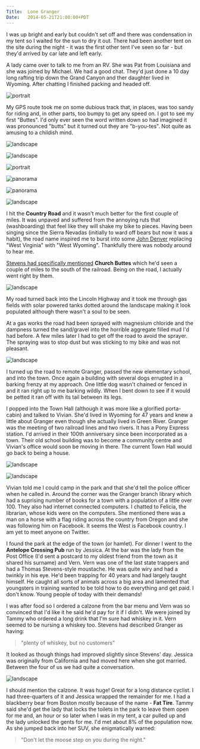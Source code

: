 ```yaml
---
Title:	Lone Granger
Date:	2014-05-21T21:00:00+PDT
---
```


I was up bright and early but couldn't set off and there was condensation in my tent so I waited for the sun to dry it out. There had been another tent on the site during the night - it was the first other tent I've seen so far - but they'd arrived by car late and left early.

A lady came over to talk to me from an RV. She was Pat from Louisiana and she was joined by Michael. We had a good chat. They'd just done a 10 day long rafting trip down the Grand Canyon and ther daughter lived in Wyoming. After chatting I finished packing and headed off. 

![portrait](https://farm4.staticflickr.com/3757/14119509940_5873fd8516_c.jpg "Pat and Michael")

My GPS route took me on some dubious track that, in places, was too sandy for riding and, in other parts, too bumpy to get any speed on. I got to see my first "Buttes". I'd only ever seen the word written down so had imagined it was pronounced "butts" but it turned out they are "b-you-tes". Not quite as amusing to a childish mind.

![landscape](https://farm6.staticflickr.com/5541/14306122855_0bca938c77.jpg "Big Bird")

![landscape](https://farm4.staticflickr.com/3827/14119464999_605fce4909_c.jpg "Looking back along the road")

![portrait](https://farm6.staticflickr.com/5076/14283005516_7960846f63_c.jpg "Cacti")

![panorama](https://farm4.staticflickr.com/3845/14635749640_9d93721034_h.jpg "I like big Buttes")

![panorama](https://farm6.staticflickr.com/5565/14635757750_4caca65335_h.jpg "Buttes")

![landscape](https://farm3.staticflickr.com/2907/14304248042_dc776fee96.jpg "Bike with Buttes")

I hit the __Country Road__ and it wasn't much better for the first couple of miles. It was unpaved and suffered from the annoying ruts that (washboarding) that feel like they will shake my bike to pieces. Having been singing since the Sierra Nevadas (initially to ward off bears but now it was a habit), the road name inspired me to burst into some [John Denver](https://www.youtube.com/watch?v=oN86d0CdgHQ) replacing "West Virginia" with "West Wyoming". Thankfully there was nobody around to hear me.

[Stevens had specifically mentioned](http://www.strudel.org.uk/blog/stevens/000055.shtml) __Church Buttes__ which he'd seen a couple of miles to the south of the railroad. Being on the road, I actually went right by them.

![landscape](https://farm3.staticflickr.com/2927/14306148985_c97c52b349_z.jpg "Church Buttes")

My road turned back into the Lincoln Highway and it took me through gas fields with solar powered tanks dotted around the landscape making it look populated although there wasn't a soul to be seen.

At a gas works the road had been sprayed with magnesium chloride and the dampness turned the sand/gravel into the horrible aggregate filled mud I'd had before. A few miles later I had to get off the road to avoid the sprayer. The spraying was to stop dust but was sticking to my bike and was not pleasant.

![landscape](https://farm6.staticflickr.com/5489/14306151805_c07c0c5ae1_z.jpg "Gas works")

I turned up the road to remote Granger, passed the new elementary school, and into the town. Once again a building with several dogs errupted in a barking frenzy at my approach. One little dog wasn't chained or fenced in and it ran right up to me barking wildly. When I bent down to see if it would be petted it ran off with its tail between its legs. 

I popped into the Town Hall (although it was more like a glorified porta-cabin) and talked to Vivian. She'd lived in Wyoming for 47 years and knew a little about Granger even though she actually lived in Green River. Granger was the meeting of two railroad lines and two rivers. It has a Pony Express station. I'd arrived in their 100th anniversary since been incorporated as a town. Their old school building was to become a community centre and Vivian's office would soon be moving in there. The current Town Hall would go back to being a house.

![landscape](https://farm6.staticflickr.com/5531/14304261412_af27e5fcfb_z.jpg "Granger Town Hall")

![landscape](https://farm3.staticflickr.com/2936/14326341693_9cddd392f1_z.jpg "Vivian with the Pony Express Station")

Vivian told me I could camp in the park and that she'd tell the police officer when he called in. Around the corner was the Granger branch library which had a suprising number of books for a town with a population of a little over 100. They also had internet connected computers. I chatted to Felicia, the librarian, whose kids were on the computers. She mentioned there was a man on a horse with a flag riding across the country from Oregon and she was following him on Facebook. It seems the West is Facebook country. I am yet to meet anyone on Twitter.

I found the park at the edge of the town (or hamlet). For dinner I went to the __Antelope Crossing Pub__ run by Jessica. At the bar was the lady from the Post Office (I'd sent a postcard to my oldest friend from the town as it shared his surname) and Vern. Vern was one of the last state trappers and had a Thomas Stevens-style moustache. He was quite wiry and had a twinkly in his eye. He'd been trapping for 40 years and had largely taught himself. He caught all sorts of animals across a big area and lamented that youngsters in training wanted to be told how to do everything and get paid. I don't know. Young people of today with their demands!

I was after food so I ordered a calzone from the bar menu and Vern was so convinced that I'd like it he said he'd pay for it if I didn't. We were joined by Tammy who ordered a long drink that I'm sure had whiskey in it. Vern seemed to be nursing a whiskey too. Stevens had described Granger as having:

> "plenty of whiskey, but no customers"

It looked as though things had improved slightly since Stevens' day. Jessica was originally from California and had moved here when she got married. Between the four of us we had quite a conversation.

![landscape](https://farm4.staticflickr.com/3826/14119673850_75e0139d5b_z.jpg "Tammy and Jessica")

I should mention the calzone. It was huge! Great for a long distance cyclist. I had three-quarters of it and Jessica wrapped the remainder for me. I had a blackberry bear from Boston mostly because of the name - __Fat Tire__. Tammy said she'd get the lady that locks the toilets in the park to leave them open for me and, an hour or so later when I was in my tent, a car pulled up and the lady unlocked the gents for me. I'd met about 8% of the population now. As she jumped back into her SUV, she enigmatically warned:

> "Don't let the moose step on you during the night."
